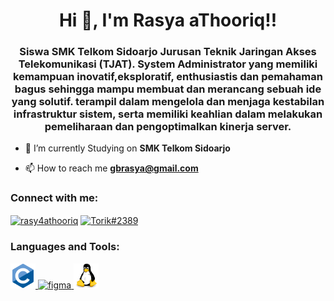 <h1 align="center">Hi 👋, I'm Rasya aThooriq!!</h1>
<h3 align="center">Siswa SMK Telkom Sidoarjo Jurusan Teknik Jaringan Akses Telekomunikasi (TJAT). System Administrator yang memiliki kemampuan inovatif,eksploratif, enthusiastis dan pemahaman bagus sehingga mampu membuat dan merancang sebuah ide yang solutif. terampil dalam mengelola dan menjaga kestabilan infrastruktur sistem, serta memiliki keahlian dalam melakukan pemeliharaan dan pengoptimalkan kinerja server.</h3>

- 🔭 I’m currently Studying on **SMK Telkom Sidoarjo**

- 📫 How to reach me **gbrasya@gmail.com**

<h3 align="left">Connect with me:</h3>
<p align="left">
<a href="https://instagram.com/rasy4athooriq" target="blank"><img align="center" src="https://raw.githubusercontent.com/rahuldkjain/github-profile-readme-generator/master/src/images/icons/Social/instagram.svg" alt="rasy4athooriq" height="30" width="40" /></a>
<a href="https://discord.gg/Torik#2389" target="blank"><img align="center" src="https://raw.githubusercontent.com/rahuldkjain/github-profile-readme-generator/master/src/images/icons/Social/discord.svg" alt="Torik#2389" height="30" width="40" /></a>
</p>

<h3 align="left">Languages and Tools:</h3>
<p align="left"> <a href="https://www.cprogramming.com/" target="_blank" rel="noreferrer"> <img src="https://raw.githubusercontent.com/devicons/devicon/master/icons/c/c-original.svg" alt="c" width="40" height="40"/> </a> <a href="https://www.figma.com/" target="_blank" rel="noreferrer"> <img src="https://www.vectorlogo.zone/logos/figma/figma-icon.svg" alt="figma" width="40" height="40"/> </a> <a href="https://www.linux.org/" target="_blank" rel="noreferrer"> <img src="https://raw.githubusercontent.com/devicons/devicon/master/icons/linux/linux-original.svg" alt="linux" width="40" height="40"/> </a> </p>
